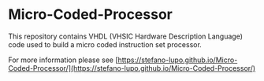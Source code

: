# Micro-Coded-Processor
This repository contains VHDL (VHSIC Hardware Description Language) code used to build a micro coded instruction set processor. 

For more information please see [https://stefano-lupo.github.io/Micro-Coded-Processor/](https://stefano-lupo.github.io/Micro-Coded-Processor/)
